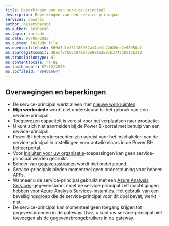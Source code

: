 ```yaml
---
title: Beperkingen van een service-principal
description: Beperkingen van een service-principal
services: powerbi
author: KesemSharabi
ms.author: kesharab
ms.topic: include
ms.date: 06/06/2020
ms.custom: include file
ms.openlocfilehash: 569d7dfe251183962a14de1c42d85ee2e58950af
ms.sourcegitcommit: d8acf2fb0318708a3e8e1e259cb3747b0312b312
ms.translationtype: HT
ms.contentlocale: nl-NL
ms.lasthandoff: 07/15/2020
ms.locfileid: "86401664"
---
```

## <a name="considerations-and-limitations"></a>Overwegingen en beperkingen

* De service-principal werkt alleen met [nieuwe werkruimten](../collaborate-share/service-create-the-new-workspaces.md).
* **Mijn werkruimte** wordt niet ondersteund bij het gebruik van een service-principal.
* Toegewezen capaciteit is vereist voor het verplaatsen naar productie.
* U kunt zich niet aanmelden bij de Power BI-portal met behulp van een service-principal.
* Power BI-beheerdersrechten zijn vereist voor het inschakelen van de service-principal in instellingen voor ontwikkelaars in de Power BI-beheerportal.
* Voor [Insluiten voor uw organisatie](../developer/embedded/embed-sample-for-your-organization.md)-toepassingen kan geen service-principal worden gebruikt.
* Beheer van [gegevensstromen](../transform-model/service-dataflows-overview.md) wordt niet ondersteund.
* Service-principals bieden momenteel geen ondersteuning voor beheer-API's.
* Wanneer u de service-principal gebruikt met een [Azure Analysis Services](https://docs.microsoft.com/azure/analysis-services/analysis-services-overview)-gegevensbron, moet de service-principal zelf machtigingen hebben voor Azure Analysis Services-instanties. Het gebruik van een beveiligingsgroep die de service-principal voor dit doel bevat, werkt niet.
* De service-principal kan momenteel geen toegang krijgen tot gegevensbronnen in de gateway. Dwz, u kunt uw service-principal niet toevoegen als de gegevensbrongebruikers in de gateway.
